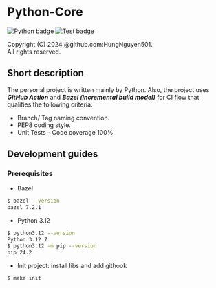 Python-Core
===

![Python badge](https://badgen.net/pypi/python/black)
![Test badge](https://github.com/python/cpython/actions/workflows/build.yml/badge.svg?branch=main&event=push)

Copyright (C) 2024 @github.com:HungNguyen501.<br>
All rights reserved.<br>

## Short description
The personal project is written mainly by Python. Also, the project uses ***GitHub Action*** and ***Bazel (incremental build model)*** for CI flow that qualifies the following criteria:
- Branch/ Tag naming convention.
- PEP8 coding style.
- Unit Tests - Code coverage 100%.

## Development guides
### Prerequisites
- Bazel
```bash
$ bazel --version
bazel 7.2.1
```
- Python 3.12
```bash
$ python3.12 --version
Python 3.12.7
$ python3.12 -m pip --version
pip 24.2
```
- Init project: install libs and add githook
```bash
$ make init
```
